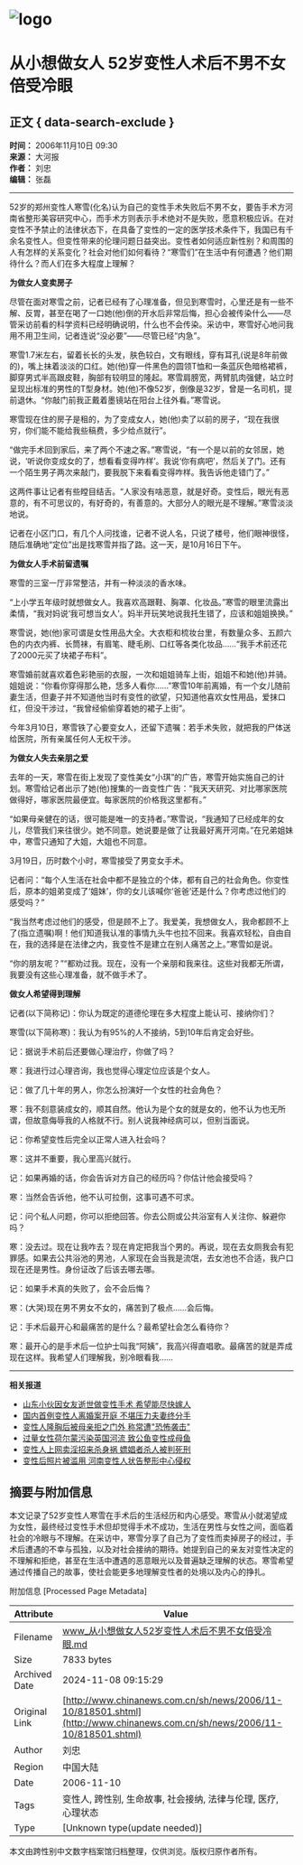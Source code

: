 # ![logo](http://www.chinanews.com.cn/fileftp/2004-09-13/_1095043413_zxlogo.gif)

# 从小想做女人 52岁变性人术后不男不女倍受冷眼

## 正文 { data-search-exclude }


**时间：** 2006年11月10日 09:30  
**来源：** 大河报  
**作者：** 刘忠  
**编辑：** 张磊  

---

52岁的郑州变性人寒雪(化名)认为自己的变性手术失败后不男不女，要告手术方河南省整形美容研究中心，而手术方则表示手术绝对不是失败，愿意积极应诉。在对变性不予禁止的法律状态下，在具备了变性的一定的医学技术条件下，我国已有千余名变性人。但变性带来的伦理问题日益突出。变性者如何适应新性别？和周围的人有怎样的关系变化？社会对他们如何看待？“寒雪们”在生活中有何遭遇？他们期待什么？而人们在多大程度上理解？

**为做女人变卖房子**

尽管在面对寒雪之前，记者已经有了心理准备，但见到寒雪时，心里还是有一些不解、反胃，甚至在喝了一口她(他)倒的开水后非常后悔，担心会被传染什么——尽管采访前看的科学资料已经明确说明，什么也不会传染。采访中，寒雪好心地问我用不用卫生间，记者连说“没必要”——尽管已经“内急”。

寒雪1.7米左右，留着长长的头发，肤色较白，文有眼线，穿有耳孔(说是8年前做的)，嘴上抹着淡淡的口红。她(他)穿一件黑色的圆领T恤和一条蓝灰色暗格裙裤，脚穿男式半高跟皮鞋，胸部有较明显的隆起。寒雪肩膀宽，两臂肌肉强健，站立时呈现出标准的男性的T型身材。她(他)不像52岁，倒像是32岁，曾是一名司机，提前退休。“你敲门前我正戴着墨镜站在阳台上往外看。”寒雪说。

寒雪现在住的房子是租的，为了变成女人，她(他)卖了以前的房子，“现在我很穷，你们能不能给我些稿费，多少给点就行”。

“做完手术回到家后，来了两个不速之客。”寒雪说，“有一个是以前的女邻居，她说，‘听说你变成女的了，想看看变得咋样’。我说‘你有病吧’，然后关了门。还有一个陌生男子两次来敲门，要我脱下来看看变得咋样。我告诉他走错门了。”

这两件事让记者有些瞠目结舌。“人家没有啥恶意，就是好奇。变性后，眼光有恶意的，有不可思议的，有好奇的，有善意的。大部分人的眼光是不理解。”寒雪淡淡地说。

记者在小区门口，有几个人问找谁，记者不说人名，只说了楼号，他们眼神很怪，随后准确地“定位”出是找寒雪并指了路。这一天，是10月16日下午。

**为做女人手术前留遗嘱**

寒雪的三室一厅非常整洁，并有一种淡淡的香水味。

“上小学五年级时就想做女人。我喜欢高跟鞋、胸罩、化妆品。”寒雪的眼里流露出柔情，“我对妈说‘我可想当女人’。妈半开玩笑地说我托生错了，应该和姐姐换换。”

寒雪说，她(他)家可谓是女性用品大全。大衣柜和梳妆台里，有数量众多、五颜六色的内衣内裤、长筒袜，有眉笔、睫毛刷、口红等各类化妆品……“我手术前还花了2000元买了块裙子布料”。

寒雪婚前就喜欢着色彩艳丽的衣服，一次和姐姐骑车上街，姐姐不和她(他)并骑。姐姐说：“你看你穿得那么艳，恁多人看你……”寒雪10年前离婚，有一个女儿随前妻生活，但妻子并不知道他当时有变性的欲望，只知道他喜欢女性用品，爱抹口红，但没干涉过，“我曾经偷偷穿着她的裙子上街”。

今年3月10日，寒雪铁了心要变女人，还留下遗嘱：若手术失败，就把我的尸体送给医院，所有亲属任何人无权干涉。

**为做女人失去亲朋之爱**

去年的一天，寒雪在街上发现了变性美女“小琪”的广告，寒雪开始实施自己的计划。寒雪给记者出示了她(他)搜集的一沓变性广告：“我天天研究、对比哪家医院做得好，哪家医院最便宜。每家医院的价格我这里都有。”

“如果母亲健在的话，很可能是唯一的支持者。”寒雪说，“我通知了已经成年的女儿，尽管我们来往很少。她不同意。她说要是做了让我最好离开河南。”在兄弟姐妹中，寒雪只通知了大姐，大姐也不同意。

3月19日，历时数个小时，寒雪接受了男变女手术。

记者问：“每个人生活在社会中都不是独立的个体，都有自己的社会角色。你变性后，原本的姐弟变成了‘姐妹’，你的女儿该喊你‘爸爸’还是什么？你考虑过他们的感受吗？”

“我当然考虑过他们的感受，但是顾不上了。我爱美，我想做女人，我命都顾不上了(指立遗嘱)啊！他们知道我认准的事情九头牛也拉不回来。我喜欢轻松，自由自在，我的选择是在法律之内，我变性不是建立在别人痛苦之上。”寒雪如是说。

“你的朋友呢？”“都劝过我。现在，没有一个亲朋和我来往。这些对我都无所谓，我要没有这些心理准备，就不做手术了。

**做女人希望得到理解**

记者(以下简称记)：你认为既定的道德伦理在多大程度上能认可、接纳你们？

寒雪(以下简称寒)：我认为有95%的人不接纳，5到10年后肯定会好些。

记：据说手术前后还要做心理治疗，你做了吗？

寒：我进行过心理咨询，我也觉得心理定位应该是个女人。

记：做了几十年的男人，你怎么扮演好一个女性的社会角色？

寒：我不刻意装成女的，顺其自然。他认为是个女的就是女的，他不认为也无所谓，但故意侮辱我的人格就不行。别人说我神经病可以，但别当面说。

记：你希望变性后完全以正常人进入社会吗？

寒：这并不重要，我心里高兴就行。

记：如果再婚的话，你会告诉对方自己的经历吗？你估计他会接受吗？

寒：当然会告诉他，他不认可拉倒，这事可遇不可求。

记：问个私人问题，你可以拒绝回答。你去公厕或公共浴室有人关注你、躲避你吗？

寒：没去过。现在让我咋去？现在肯定把我当个男的。再说，现在去女厕我会有犯罪感。如果去公共浴池的男池，人家现在会当我是流氓，去女池也不合适，我户口现在还是男性。身份证改了后该去哪去哪。

记：如果手术真的失败了，会不会后悔？

寒：(大哭)现在男不男女不女的，痛苦到了极点……会后悔。

记：手术后最开心和最痛苦的是什么？最希望社会怎么看待你？

寒：最开心的是手术后一位护士叫我“阿姨”，我高兴得直唱歌。最痛苦的就是弄成现在这样。我希望人们理解我，别冷眼看我……

---

**相关报道**

- [山东小伙因女友逝世做变性手术 希望能尽快嫁人](http://www.chinanews.com.cn//jk/jkqw/news/2006/10-10/802199.shtml)
- [国内首例变性人离婚案开庭 不堪压力夫妻终分手](http://www.chinanews.com.cn//other/news/2006/08-12/772814.shtml)
- [变性人隆胸后被母亲拒之门外 称常遭"恐怖袭击"](http://www.chinanews.com.cn//other/news/2006/08-08/770180.shtml)
- [过量女性荷尔蒙污染英国河流 致公鱼变性成母鱼](http://www.chinanews.com.cn//kj/ryzr/news/2006/07-24/762820.shtml)
- [变性人上网卖淫招来杀身祸 嫖娼者杀人被判死刑](http://www.chinanews.com.cn//others/news/2006/07-05/753283.shtml)
- [变性后照片被滥用 河南变性人状告整形中心侵权](http://www.chinanews.com.cn//others/news/2006/07-04/752929.shtml)

## 摘要与附加信息

<!-- tcd_abstract -->
本文记录了52岁变性人寒雪在手术后的生活经历和内心感受。寒雪从小就渴望成为女性，最终经过变性手术但却觉得手术不成功，生活在男性与女性之间，面临着社会的冷眼与不理解。在采访中，寒雪分享了自己为了变性而卖掉房子的经过，手术后遭遇的不幸与孤独，以及对社会接纳的期待。她提到自己的亲友对变性决定的不理解和拒绝，甚至在生活中遭遇的恶意眼光以及普遍缺乏理解的状态。寒雪希望通过传播自己的故事，使社会能更多地理解变性者的处境以及内心的挣扎。
<!-- tcd_abstract_end -->

附加信息 [Processed Page Metadata]

| Attribute       | Value                                  |
|-----------------|----------------------------------------|
| Filename        | www_从小想做女人52岁变性人术后不男不女倍受冷眼.md                             |
| Size            | 7833 bytes                           |
| Archived Date   | 2024-11-08 09:15:29                             |
| Original Link   | [http://www.chinanews.com.cn/sh/news/2006/11-10/818501.shtml](http://www.chinanews.com.cn/sh/news/2006/11-10/818501.shtml)                       |
| Author          | 刘忠                               |
| Region          | 中国大陆                               |
| Date            | 2006-11-10                                 |
| Tags            | 变性人, 跨性别, 生命故事, 社会接纳, 法律与伦理, 医疗, 心理状态                                 |
| Type            | [Unknown type(update needed)]                                 |
<!-- tcd_table_end -->

本文由跨性别中文数字档案馆归档整理，仅供浏览。版权归原作者所有。
